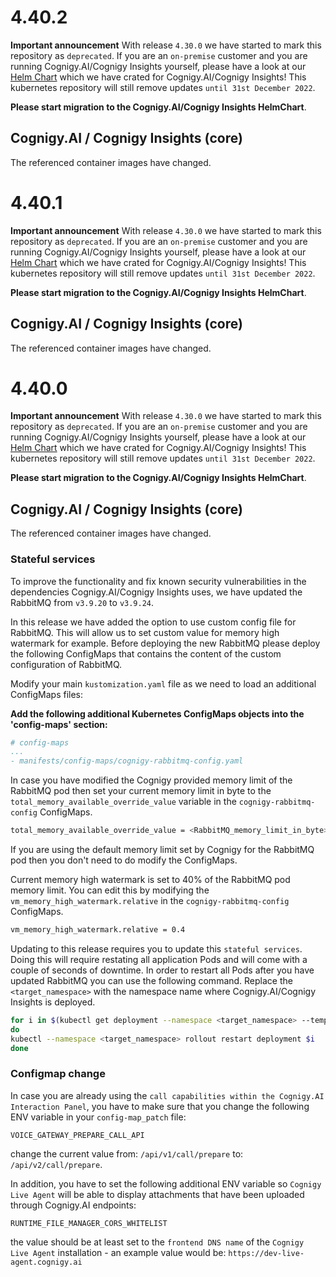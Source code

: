 # 4.40.2

**Important announcement**
With release `4.30.0` we have started to mark this repository as `deprecated`. If you are an `on-premise` customer and you are running Cognigy.AI/Cognigy Insights yourself, please have a look at our [Helm Chart](https://github.com/cognigy/cognigy-ai-helm-chart) which we have crated for Cognigy.AI/Cognigy Insights! This kubernetes repository will still remove updates `until 31st December 2022`.

**Please start migration to the Cognigy.AI/Cognigy Insights HelmChart**.

## Cognigy.AI / Cognigy Insights (core)

The referenced container images have changed.

# 4.40.1

**Important announcement**
With release `4.30.0` we have started to mark this repository as `deprecated`. If you are an `on-premise` customer and you are running Cognigy.AI/Cognigy Insights yourself, please have a look at our [Helm Chart](https://github.com/cognigy/cognigy-ai-helm-chart) which we have crated for Cognigy.AI/Cognigy Insights! This kubernetes repository will still remove updates `until 31st December 2022`.

**Please start migration to the Cognigy.AI/Cognigy Insights HelmChart**.

## Cognigy.AI / Cognigy Insights (core)

The referenced container images have changed.

# 4.40.0

**Important announcement**
With release `4.30.0` we have started to mark this repository as `deprecated`. If you are an `on-premise` customer and you are running Cognigy.AI/Cognigy Insights yourself, please have a look at our [Helm Chart](https://github.com/cognigy/cognigy-ai-helm-chart) which we have crated for Cognigy.AI/Cognigy Insights! This kubernetes repository will still remove updates `until 31st December 2022`.

**Please start migration to the Cognigy.AI/Cognigy Insights HelmChart**.

## Cognigy.AI / Cognigy Insights (core)

The referenced container images have changed.

### Stateful services
To improve the functionality and fix known security vulnerabilities in the dependencies Cognigy.AI/Cognigy Insights uses, we have updated the RabbitMQ from `v3.9.20` to `v3.9.24`.

In this release we have added the option to use custom config file for RabbitMQ. This will allow us to set custom value for memory high watermark for example. Before deploying the new RabbitMQ please deploy the following ConfigMaps that contains the content of the custom configuration of RabbitMQ.

Modify your main `kustomization.yaml` file as we need to load an additional ConfigMaps files:

**Add the following additional Kubernetes ConfigMaps objects into the 'config-maps' section:**

```yaml
# config-maps
...
- manifests/config-maps/cognigy-rabbitmq-config.yaml
```

In case you have modified the Cognigy provided memory limit of the RabbitMQ pod then set your current memory limit in byte to the `total_memory_available_override_value` variable in the `cognigy-rabbitmq-config` ConfigMaps. 
```bash
total_memory_available_override_value = <RabbitMQ_memory_limit_in_byte>
```

If you are using the default memory limit set by Cognigy for the RabbitMQ pod then you don't need to do modify the ConfigMaps.

Current memory high watermark is set to 40% of the RabbitMQ pod memory limit. You can edit this by modifying the `vm_memory_high_watermark.relative` in the `cognigy-rabbitmq-config` ConfigMaps.

```bash
vm_memory_high_watermark.relative = 0.4
```


Updating to this release requires you to update this `stateful services`. Doing this will require restating all application Pods and will come with a couple of seconds of downtime. In order to restart all Pods after you have updated RabbitMQ you can use the following command. Replace the `<target_namespace>` with the namespace name where Cognigy.AI/Cognigy Insights is deployed.

```bash
for i in $(kubectl get deployment --namespace <target_namespace> --template '{{range .items}}{{.metadata.name}}{{"\n"}}{{end}}'|grep service-)
do
kubectl --namespace <target_namespace> rollout restart deployment $i
done
```

### Configmap change
In case you are already using the `call capabilities within the Cognigy.AI Interaction Panel`, you have to make sure that you change the following ENV variable in your `config-map_patch` file:
```
VOICE_GATEWAY_PREPARE_CALL_API
```

change the current value from: `/api/v1/call/prepare` to: `/api/v2/call/prepare`.

In addition, you have to set the following additional ENV variable so `Cognigy Live Agent` will be able to display attachments that have been uploaded through Cognigy.AI endpoints:
```
RUNTIME_FILE_MANAGER_CORS_WHITELIST
```

the value should be at least set to the `frontend DNS name` of the `Cognigy Live Agent` installation - an example value would be: `https://dev-live-agent.cognigy.ai`
